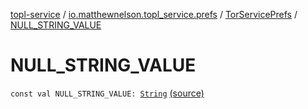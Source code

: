[topl-service](../../index.md) / [io.matthewnelson.topl_service.prefs](../index.md) / [TorServicePrefs](index.md) / [NULL_STRING_VALUE](./-n-u-l-l_-s-t-r-i-n-g_-v-a-l-u-e.md)

# NULL_STRING_VALUE

`const val NULL_STRING_VALUE: `[`String`](https://kotlinlang.org/api/latest/jvm/stdlib/kotlin/-string/index.html) [(source)](https://github.com/05nelsonm/TorOnionProxyLibrary-Android/blob/master/topl-service/src/main/java/io/matthewnelson/topl_service/prefs/TorServicePrefs.kt#L37)